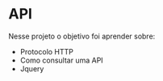 <h1>API</h1>

<p>
Nesse projeto o objetivo foi aprender sobre:
  <ul>
    <li>Protocolo HTTP</li>
    <li>Como consultar uma API</li>
    <li>Jquery</li>
  </ul>
</p>
